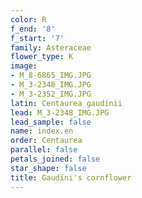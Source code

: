 ```yaml
---
color: R
f_end: '8'
f_start: '7'
family: Asteraceae
flower_type: K
image:
- M_8-6865_IMG.JPG
- M_3-2348_IMG.JPG
- M_3-2352_IMG.JPG
latin: Centaurea gaudinii
lead: M_3-2348_IMG.JPG
lead_sample: false
name: index.en
order: Centaurea
parallel: false
petals_joined: false
star_shape: false
title: Gaudini's cornflower
---
```

